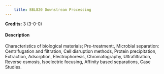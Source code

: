 ```yaml
---
    title: BBL820 Downstream Processing
---
```

**Credits:** 3 (3-0-0)



#### Description 
Characteristics of biological materials; Pre-treatment;, Microbial separation: Centrifugation and filtration, Cell disruption methods, Protein precipitation, Extraction, Adsorption, Electrophoresis, Chromatography, Ultrafiltration, Reverse osmosis, Isoelectric focusing, Affinity based separations, Case Studies.